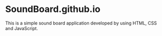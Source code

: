# SoundBoard.github.io
This is a simple sound board application developed by using HTML, CSS and JavaScript.
